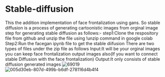 # Stable-diffusion
This the addition implementation of face frontalization using gans.
So stable diffusion is a process of generating cartoonistic images from orginal image
step for generating stable diffusion as follows:-
step1:Clone the respository file from github and unzip the file using !unzip command in google colab
Step2:Run the facegan ipynb file to get the stable diifusion 
There are two  types of files under the zip file as follows
Input:It will be your orginal images you can keep face frontalization output images also(If you want to connect stable Diffusion with the face frontalization)
Output:It only consists of stable diffusion generated images
![69019](https://github.com/Rex123774/Stable-diffusion/assets/77051661/fb2cede2-2f2c-4452-82f8-c029a3eb8419)
![005d30eb-807d-499b-b6df-278116d4b4f4](https://github.com/Rex123774/Stable-diffusion/assets/77051661/f6b2a908-aab5-431d-a6b5-842eb7361a31)

